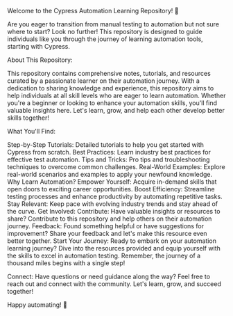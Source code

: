 Welcome to the Cypress Automation Learning Repository! 🚀


Are you eager to transition from manual testing to automation but not sure where to start? Look no further! This repository is designed to guide individuals like you through the journey of learning automation tools, starting with Cypress.

About This Repository:

This repository contains comprehensive notes, tutorials, and resources curated by a passionate learner on their automation journey. With a dedication to sharing knowledge and experience, this repository aims to help individuals at all skill levels who are eager to learn automation. Whether you're a beginner or looking to enhance your automation skills, you'll find valuable insights here. Let's learn, grow, and help each other develop better skills together!


What You'll Find:

Step-by-Step Tutorials: Detailed tutorials to help you get started with Cypress from scratch.
Best Practices: Learn industry best practices for effective test automation.
Tips and Tricks: Pro tips and troubleshooting techniques to overcome common challenges.
Real-World Examples: Explore real-world scenarios and examples to apply your newfound knowledge.
Why Learn Automation?
Empower Yourself: Acquire in-demand skills that open doors to exciting career opportunities.
Boost Efficiency: Streamline testing processes and enhance productivity by automating repetitive tasks.
Stay Relevant: Keep pace with evolving industry trends and stay ahead of the curve.
Get Involved:
Contribute: Have valuable insights or resources to share? Contribute to this repository and help others on their automation journey.
Feedback: Found something helpful or have suggestions for improvement? Share your feedback and let's make this resource even better together.
Start Your Journey:
Ready to embark on your automation learning journey? Dive into the resources provided and equip yourself with the skills to excel in automation testing. Remember, the journey of a thousand miles begins with a single step!

Connect:
Have questions or need guidance along the way? Feel free to reach out and connect with the community. Let's learn, grow, and succeed together!

Happy automating! 🌟






